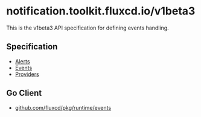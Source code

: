 # notification.toolkit.fluxcd.io/v1beta3

This is the v1beta3 API specification for defining events handling.

## Specification

* [Alerts](alerts.md)
* [Events](events.md)
* [Providers](providers.md)

## Go Client

* [github.com/fluxcd/pkg/runtime/events](https://pkg.go.dev/github.com/fluxcd/pkg/runtime/events)
